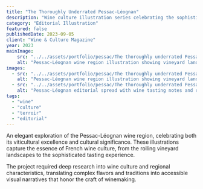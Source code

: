 ```yaml
---
title: "The Thoroughly Underrated Pessac-Léognan"
description: "Wine culture illustration series celebrating the sophisticated terroir and heritage of Pessac-Léognan wines."
category: "Editorial Illustration"
featured: false
publishedDate: 2023-09-05
client: "Wine & Culture Magazine"
year: 2023
mainImage:
    src: "../../assets/portfolio/pessac/The thoroughly underrated Pessac-Léognan image 1.png"
    alt: "Pessac-Léognan wine region illustration showing vineyard landscapes and wine culture"
images:
  - src: "../../assets/portfolio/pessac/The thoroughly underrated Pessac-Léognan image 1.png"
    alt: "Pessac-Léognan wine region illustration showing vineyard landscapes and wine culture"
  - src: "../../assets/portfolio/pessac/The thoroughly underrated Pessac-Léognan Spread 2.png"
    alt: "Pessac-Léognan editorial spread with wine tasting notes and regional information"
tags:
  - "wine"
  - "culture"
  - "terroir"
  - "editorial"
---
```


An elegant exploration of the Pessac-Léognan wine region, celebrating both its viticultural excellence and cultural significance. These illustrations capture the essence of French wine culture, from the rolling vineyard landscapes to the sophisticated tasting experience.

The project required deep research into wine culture and regional characteristics, translating complex flavors and traditions into accessible visual narratives that honor the craft of winemaking.
